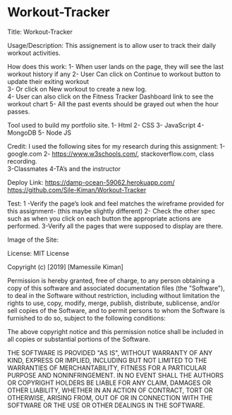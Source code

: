 # Workout-Tracker
 
Title: Workout-Tracker

Usage/Description:
This assignement  is to allow user to  track their daily workout activities.

How does this work:
1- When user lands on the page, they will see the last workout history if any
2- User Can  click on Continue to workout button to update   their exiting workout  
3-  Or click on New workout to create a new log.  
4- User can also click on the Fitness Tracker Dashboard  link to see the  workout chart
5- All  the past events should be grayed out when the hour passes.
 

Tool used to build my portfolio site.
1-	Html 
2-	CSS 
3-	JavaScript 
4-  MongoDB
5-  Node JS

Credit:
I used the following sites for my  research  during this assignment:
1-google.com
2- https://www.w3schools.com/, stackoverflow.com, class recording.    
3-Classmates
4-TA’s and the instructor 

Deploy Link:
https://damp-ocean-59062.herokuapp.com/
https://github.com/Sile-Kiman/Workout-Tracker

Test:
1 -Verify the page’s  look and feel matches the wireframe provided for this assignment- (this maybe slightly different) 
2- Check the other spec such as when you click on each button the appropriate actions are performed. 
3-Verify all the pages that were supposed to display are there. 

 
Image of the Site:
<img scr="assets/images/colorchange.PNG">
<img scr="assets/images/localstorage.PNG">
 
License:
MIT License

Copyright (c) [2019] [Mamessile Kiman]

Permission is hereby granted, free of charge, to any person obtaining a copy
of this software and associated documentation files (the "Software"), to deal
in the Software without restriction, including without limitation the rights
to use, copy, modify, merge, publish, distribute, sublicense, and/or sell
copies of the Software, and to permit persons to whom the Software is
furnished to do so, subject to the following conditions:

The above copyright notice and this permission notice shall be included in all
copies or substantial portions of the Software.

THE SOFTWARE IS PROVIDED "AS IS", WITHOUT WARRANTY OF ANY KIND, EXPRESS OR
IMPLIED, INCLUDING BUT NOT LIMITED TO THE WARRANTIES OF MERCHANTABILITY,
FITNESS FOR A PARTICULAR PURPOSE AND NONINFRINGEMENT. IN NO EVENT SHALL THE
AUTHORS OR COPYRIGHT HOLDERS BE LIABLE FOR ANY CLAIM, DAMAGES OR OTHER
LIABILITY, WHETHER IN AN ACTION OF CONTRACT, TORT OR OTHERWISE, ARISING FROM,
OUT OF OR IN CONNECTION WITH THE SOFTWARE OR THE USE OR OTHER DEALINGS IN THE
SOFTWARE.


